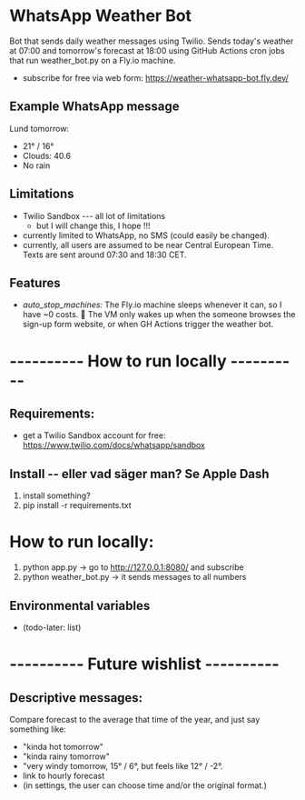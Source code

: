 # WhatsApp Weather Bot
Bot that sends daily weather messages using Twilio. Sends today's weather at 07:00 and tomorrow's forecast at 18:00 using GitHub Actions cron jobs that run weather_bot.py on a Fly.io machine.

- subscribe for free via web form: https://weather-whatsapp-bot.fly.dev/

## Example WhatsApp message
Lund tomorrow:
- 21° / 16°
- Clouds: 40.6
- No rain

## Limitations
- Twilio Sandbox --- all lot of limitations
    - but I will change this, I hope !!!
- currently limited to WhatsApp, no SMS (could easily be changed).
- currently, all users are assumed to be near Central European Time. Texts are sent around 07:30 and 18:30 CET.

## Features
- *auto_stop_machines:* The Fly.io machine sleeps whenever it can, so I have ~0 costs. 🙂 
The VM only wakes up when the someone browses the sign-up form website, or when GH Actions trigger the weather bot.


# ---------- How to run locally ----------

## Requirements:
- get a Twilio Sandbox account for free: https://www.twilio.com/docs/whatsapp/sandbox


## Install -- eller vad säger man? Se Apple Dash
1. install something?
2. pip install -r requirements.txt



# How to run locally:
1. python app.py -> go to http://127.0.0.1:8080/ and subscribe
2. python weather_bot.py -> it sends messages to all numbers 


## Environmental variables
- (todo-later: list)






# ---------- Future wishlist ----------

## Descriptive messages:
Compare forecast to the average that time of the year, and just say something like:
- "kinda hot tomorrow"
- "kinda rainy tomorrow"
- "very windy tomorrow, 15° / 6°, but feels like 12° / -2°.
- link to hourly forecast
- (in settings, the user can choose time and/or the original format.)
